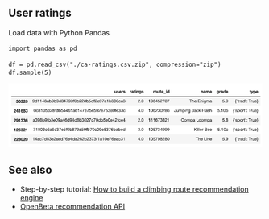 ## User ratings

Load data with Python Pandas

```
import pandas as pd

df = pd.read_csv("./ca-ratings.csv.zip", compression="zip")
df.sample(5)
```

![user ratings](./pandas-ratings.png)


## See also
- Step-by-step tutorial: [How to build a climbing route recommendation engine](https://openbeta.substack.com/p/building-a-climbing-route-recommendation)
- [OpenBeta recommendation API](https://openbeta.io/api-ml)
